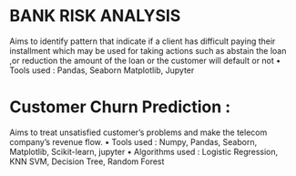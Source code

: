 # BANK RISK ANALYSIS
Aims to identify pattern that indicate if a client has
difficult paying their installment which may be used for
taking actions such as abstain the loan ,or reduction the
amount of the loan or the customer will default or not
• Tools used : Pandas, Seaborn Matplotlib, Jupyter

# Customer Churn Prediction :

Aims to treat unsatisfied customer’s problems and make
the telecom company’s revenue flow.
• Tools used : Numpy, Pandas, Seaborn, Matplotlib,
Scikit-learn, jupyter
• Algorithms used : Logistic Regression, KNN
SVM, Decision Tree, Random Forest
